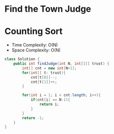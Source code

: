 # Find the Town Judge

# Counting Sort

- Time Complexity: O(N)
- Space Complexity: O(N)

```java
class Solution {
    public int findJudge(int N, int[][] trust) {
        int[] cnt = new int[N+1];
        for(int[] t: trust){
            cnt[t[0]]--;
            cnt[t[1]]++;
        }

        for(int i = 1; i < cnt.length; i++){
            if(cnt[i] == N-1){
                return i;
            }
        }
        return -1;
    }
}
```
